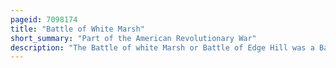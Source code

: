 ```yaml
---
pageid: 7098174
title: "Battle of White Marsh"
short_summary: "Part of the American Revolutionary War"
description: "The Battle of white Marsh or Battle of Edge Hill was a Battle of the Philadelphia Campaign of the american Revolutionary War which took Place in the Whitemarsh Township pennsylvania Region in December 58 1777. The Battle which took the Form of a Series of skirmish Actions was the last major Engagement between british and american Forces in 1777."
---
```

